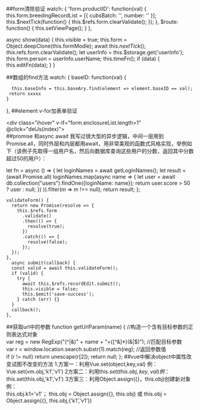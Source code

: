 ##form清除验证
 watch: {
    'form.productID': function(val) {
      this.form.breedingRecordList = [{ cubsBatch: '', number: '' }];
      this.$nextTick(function() {
        this.$refs.form.clearValidate();
      });
    },
    $route: function() {
      this.setViewPage();
    }
  },
  
   async show(data) {
      this.visible = true;
      this.form = Object.deepClone(this.formModle);
      await this.$nextTick();
      this.$refs.form.clearValidate();
      let userInfo = this.$storage.get('userInfo');
      this.form.person = userInfo.userName;
      this.timeFn();
      if (data) {
        this.editFn(data);
      }
    }

##数组的find方法
  watch: {
    baseID: function(val) {
    
      this.baseInfo = this.baseAry.find(element => element.baseID == val);
     return xxxxx
    }
  },
  ##element v-for加表单验证
    <div class="listitem" v-for="(item,index) in form.enclosureList" :key="index">
          <div class="ihover" v-if="form.enclosureList.length>1" @click="delJs(index)">
            <i class="cjm-icon-reduce "></i>
          </div>
          <cjm-form-item label="圈舍名称" :prop="'enclosureList.' + index + '.value'" :rules="{
      required: true, message: '圈舍名称不能为空', trigger: 'blur'
    }" style="width:90%;">
            <cjm-input type="text" v-model="item.enclosureName"></cjm-input>
          </cjm-form-item>
          <cjm-form-item label="圈舍面积（亩）" :prop="'enclosureList.' + index + '.value'" :rules="{
      required: true, message: '圈舍面积不能为空', trigger: 'blur'
    }" style="width:90%;">
            <cjm-input type="text" v-model="item.enclosureArea"></cjm-input>
          </cjm-form-item>
        </div>
##promise 和async await 
我写过很大型的异步逻辑，中间一层用到Promise.all，同时外层和内层都用await，用非常美观的函数式风格实现，举例如下（该例子先取得一组用户名，然后向数据库查询这些用户的分数，返回其中分数超过50的用户）：

let fn = async () => {
    let loginNames = await getLoginNames();
    let result = (await Promise.all(
        loginNames.map(async name => {
            let user = await db.collection("users").findOne({loginName: name});
    	    return user.score > 50 ? user : null;
        })
    )).filter(m => m !== null);
    return result;
};


    validateForm() {
      return new Promise(resolve => {
        this.$refs.form
          .validate()
          .then(() => {
            resolve(true);
          })
          .catch(() => {
            resolve(false);
          });
      });
    },
      async submit(callback) {
      const valid = await this.validateForm();
      if (valid) {
        try {
          await this.$refs.recordEdit.submit();
          this.visible = false;
          this.$emit('save-success');
        } catch (err) {}
      }
      callback();
    },
##获取url中的参数
  function getUrlParam(name) {
      //构造一个含有目标参数的正则表达式对象  
      var reg = new RegExp("(^|&)" + name + "=([^&]*)(&|$)");
      //匹配目标参数  
      var r = window.location.search.substr(1).match(reg);
      //返回参数值  
      if (r != null) return unescape(r[2]);
      return null;
    };
##vue中解决object中属性改变试图不改变的方法
 1.方案一：利用Vue.set(object,key,val)
 例：Vue.set(vm.obj,'k1','v1')
 2方案二：利用this.$set(this.obj,key,val)
 例：this.$set(this.obj,'k1','v1')
 3方案三：利用Object.assign({}，this.obj)创建新对象
 例：  
this.obj.k1='v1'；
this.obj = Object.assign({}, this.obj)
或
this.obj = Object.assign({}, this.obj,{'k1','v1'})

